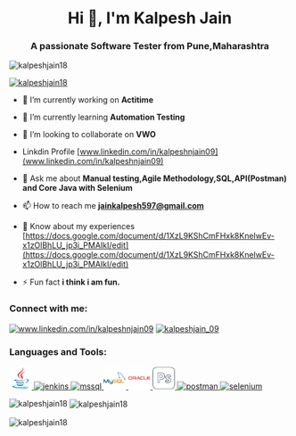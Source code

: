 <h1 align="center">Hi 👋, I'm Kalpesh Jain</h1>
<h3 align="center">A passionate Software Tester from Pune,Maharashtra</h3>

<p align="left"> <img src="https://komarev.com/ghpvc/?username=kalpeshjain18&label=Profile%20views&color=0e75b6&style=flat" alt="kalpeshjain18" /> </p>

<p align="left"> <a href="https://github.com/ryo-ma/github-profile-trophy"><img src="https://github-profile-trophy.vercel.app/?username=kalpeshjain18" alt="kalpeshjain18" /></a> </p>

- 🔭 I’m currently working on **Actitime**

- 🌱 I’m currently learning **Automation Testing**

- 👯 I’m looking to collaborate on **VWO**

- Linkdin Profile [www.linkedin.com/in/kalpeshnjain09](www.linkedin.com/in/kalpeshnjain09)

- 💬 Ask me about **Manual testing,Agile Methodology,SQL,API(Postman) and Core Java with Selenium**

- 📫 How to reach me **jainkalpesh597@gmail.com**

- 📄 Know about my experiences [https://docs.google.com/document/d/1XzL9KShCmFHxk8KneIwEv-x1zOlBhLU_jp3i_PMAIkI/edit](https://docs.google.com/document/d/1XzL9KShCmFHxk8KneIwEv-x1zOlBhLU_jp3i_PMAIkI/edit)

- ⚡ Fun fact **i think i am fun.**

<h3 align="left">Connect with me:</h3>
<p align="left">
<a href="https://linkedin.com/in/www.linkedin.com/in/kalpeshnjain09" target="blank"><img align="center" src="https://raw.githubusercontent.com/rahuldkjain/github-profile-readme-generator/master/src/images/icons/Social/linked-in-alt.svg" alt="www.linkedin.com/in/kalpeshnjain09" height="30" width="40" /></a>
<a href="https://instagram.com/kalpeshjain_09" target="blank"><img align="center" src="https://raw.githubusercontent.com/rahuldkjain/github-profile-readme-generator/master/src/images/icons/Social/instagram.svg" alt="kalpeshjain_09" height="30" width="40" /></a>
</p>

<h3 align="left">Languages and Tools:</h3>
<p align="left"> <a href="https://www.java.com" target="_blank" rel="noreferrer"> <img src="https://raw.githubusercontent.com/devicons/devicon/master/icons/java/java-original.svg" alt="java" width="40" height="40"/> </a> <a href="https://www.jenkins.io" target="_blank" rel="noreferrer"> <img src="https://www.vectorlogo.zone/logos/jenkins/jenkins-icon.svg" alt="jenkins" width="40" height="40"/> </a> <a href="https://www.microsoft.com/en-us/sql-server" target="_blank" rel="noreferrer"> <img src="https://www.svgrepo.com/show/303229/microsoft-sql-server-logo.svg" alt="mssql" width="40" height="40"/> </a> <a href="https://www.mysql.com/" target="_blank" rel="noreferrer"> <img src="https://raw.githubusercontent.com/devicons/devicon/master/icons/mysql/mysql-original-wordmark.svg" alt="mysql" width="40" height="40"/> </a> <a href="https://www.oracle.com/" target="_blank" rel="noreferrer"> <img src="https://raw.githubusercontent.com/devicons/devicon/master/icons/oracle/oracle-original.svg" alt="oracle" width="40" height="40"/> </a> <a href="https://www.photoshop.com/en" target="_blank" rel="noreferrer"> <img src="https://raw.githubusercontent.com/devicons/devicon/master/icons/photoshop/photoshop-line.svg" alt="photoshop" width="40" height="40"/> </a> <a href="https://postman.com" target="_blank" rel="noreferrer"> <img src="https://www.vectorlogo.zone/logos/getpostman/getpostman-icon.svg" alt="postman" width="40" height="40"/> </a> <a href="https://www.selenium.dev" target="_blank" rel="noreferrer"> <img src="https://raw.githubusercontent.com/detain/svg-logos/780f25886640cef088af994181646db2f6b1a3f8/svg/selenium-logo.svg" alt="selenium" width="40" height="40"/> </a> </p>

<p><img align="left" src="https://github-readme-stats.vercel.app/api/top-langs?username=kalpeshjain18&show_icons=true&locale=en&layout=compact" alt="kalpeshjain18" /></p>

<p>&nbsp;<img align="center" src="https://github-readme-stats.vercel.app/api?username=kalpeshjain18&show_icons=true&locale=en" alt="kalpeshjain18" /></p>

<p><img align="center" src="https://github-readme-streak-stats.herokuapp.com/?user=kalpeshjain18&" alt="kalpeshjain18" /></p>

